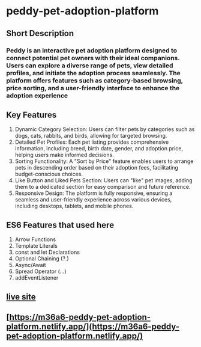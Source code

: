 # peddy-pet-adoption-platform

## Short Description

### Peddy is an interactive pet adoption platform designed to connect potential pet owners with their ideal companions. Users can explore a diverse range of pets, view detailed profiles, and initiate the adoption process seamlessly. The platform offers features such as category-based browsing, price sorting, and a user-friendly interface to enhance the adoption experience

## Key Features

1. Dynamic Category Selection: Users can filter pets by categories such as dogs, cats, rabbits, and birds, allowing for targeted browsing.
2. Detailed Pet Profiles: Each pet listing provides comprehensive information, including breed, birth date, gender, and adoption price, helping users make informed decisions.
3. Sorting Functionality: A "Sort by Price" feature enables users to arrange pets in descending order based on their adoption fees, facilitating budget-conscious choices.
4. Like Button and Liked Pets Section: Users can "like" pet images, adding them to a dedicated section for easy comparison and future reference.
5. Responsive Design: The platform is fully responsive, ensuring a seamless and user-friendly experience across various devices, including desktops, tablets, and mobile phones.

## ES6 Features that used here

1. Arrow Functions
2. Template Literals
3. const and let Declarations
4. Optional Chaining (?.)
5. Async/Await
6. Spread Operator (...)
7. addEventListener

## [live site](https://m36a6-peddy-pet-adoption-platform.netlify.app/)

## [https://m36a6-peddy-pet-adoption-platform.netlify.app/](https://m36a6-peddy-pet-adoption-platform.netlify.app/)
